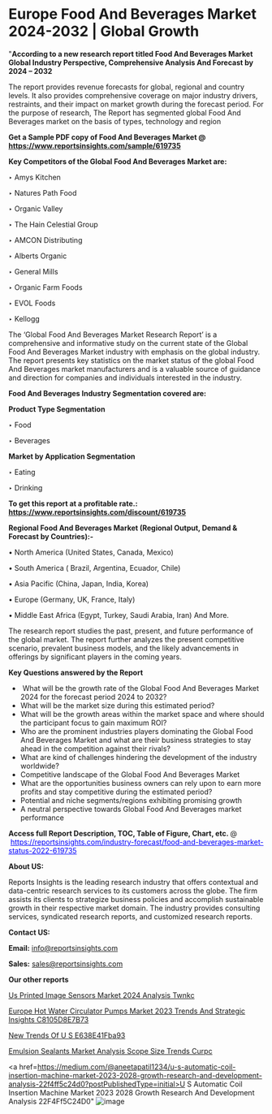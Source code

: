 # Europe Food And Beverages Market 2024-2032 | Global Growth

"<strong>According to a new research report titled Food And Beverages Market Global Industry Perspective, Comprehensive Analysis And Forecast by 2024 – 2032</strong>

The report provides revenue forecasts for global, regional and country levels. It also provides comprehensive coverage on major industry drivers, restraints, and their impact on market growth during the forecast period. For the purpose of research, The Report has segmented global Food And Beverages market on the basis of types, technology and region

<strong>Get a Sample PDF copy of Food And Beverages Market </strong><strong>@<a href=https://www.reportsinsights.com/sample/619735 style=color:#0000ff;> https://www.reportsinsights.com/sample/619735</a></strong></font>

<strong>Key Competitors of the Global Food And Beverages Market are:</strong>

‣ Amys Kitchen

‣ Natures Path Food

‣ Organic Valley

‣ The Hain Celestial Group

‣ AMCON Distributing

‣ Alberts Organic

‣ General Mills

‣ Organic Farm Foods

‣ EVOL Foods

‣ Kellogg

The ‘Global Food And Beverages Market Research Report’ is a comprehensive and informative study on the current state of the Global Food And Beverages Market industry with emphasis on the global industry. The report presents key statistics on the market status of the global Food And Beverages market manufacturers and is a valuable source of guidance and direction for companies and individuals interested in the industry.

<strong>Food And Beverages Industry Segmentation covered are:</strong>

<strong>Product Type Segmentation</strong>

‣    Food

‣ Beverages

<strong>Market by Application Segmentation</strong>

‣   Eating

‣ Drinking

<strong>To get this report at a profitable rate.: <a href=https://www.reportsinsights.com/discount/619735 style=color:#0000ff;>https://www.reportsinsights.com/discount/619735</a></strong></font>

<strong>Regional Food And Beverages Market (Regional Output, Demand &amp; Forecast by Countries):-</strong>

• North America (United States, Canada, Mexico)

• South America ( Brazil, Argentina, Ecuador, Chile)

• Asia Pacific (China, Japan, India, Korea)

• Europe (Germany, UK, France, Italy)

• Middle East Africa (Egypt, Turkey, Saudi Arabia, Iran) And More.

The research report studies the past, present, and future performance of the global market. The report further analyzes the present competitive scenario, prevalent business models, and the likely advancements in offerings by significant players in the coming years.

<strong>Key Questions answered by the Report</strong>
<ul>
  <li> What will be the growth rate of the Global Food And Beverages Market 2024 for the forecast period 2024 to 2032?</li>
  <li>What will be the market size during this estimated period?</li>
  <li>What will be the growth areas within the market space and where should the participant focus to gain maximum ROI?</li>
  <li>Who are the prominent industries players dominating the Global Food And Beverages Market and what are their business strategies to stay ahead in the competition against their rivals?</li>
  <li>What are kind of challenges hindering the development of the industry worldwide?</li>
  <li>Competitive landscape of the Global Food And Beverages Market</li>
  <li>What are the opportunities business owners can rely upon to earn more profits and stay competitive during the estimated period?</li>
  <li>Potential and niche segments/regions exhibiting promising growth</li>
  <li>A neutral perspective towards Global Food And Beverages market performance</li>
</ul>
<strong>Access full Report Description, TOC, Table of Figure, Chart, etc. </strong>@  <a href=https://reportsinsights.com/industry-forecast/food-and-beverages-market-status-2022-619735 style=color:#0000ff;>https://reportsinsights.com/industry-forecast/food-and-beverages-market-status-2022-619735</a></font>

<strong><strong>About US</strong>:</strong>

Reports Insights is the leading research industry that offers contextual and data-centric research services to its customers across the globe. The firm assists its clients to strategize business policies and accomplish sustainable growth in their respective market domain. The industry provides consulting services, syndicated research reports, and customized research reports.

<strong>Contact US:</strong>

<p class=""""><b>Email:</b> <a href=mailto:info@reportsinsights.com>info@reportsinsights.com</a></p>
<p class=""""><b>Sales:</b> <a href=mailto:sales@reportsinsights.com>sales@reportsinsights.com</a></p>

<strong>Our other reports</strong>

<a href=https://www.linkedin.com/pulse/us-printed-image-sensors-market-2024-analysis-twnkc/>Us Printed Image Sensors Market 2024 Analysis Twnkc</a>

<a href=https://medium.com/@aryawankhede943/europe-hot-water-circulator-pumps-market-2023-trends-and-strategic-insights-c8105d8e7b73>Europe Hot Water Circulator Pumps Market 2023 Trends And Strategic Insights C8105D8E7B73</a>

<a href=https://medium.com/@patelamau/new-trends-of-u-s-e638e41fba93>New Trends Of U S E638E41Fba93</a>

<a href=https://www.linkedin.com/pulse/emulsion-sealants-market-analysis-scope-size-trends-curpc/>Emulsion Sealants Market Analysis Scope Size Trends Curpc</a>

<a href=https://medium.com/@aneetapatil1234/u-s-automatic-coil-insertion-machine-market-2023-2028-growth-research-and-development-analysis-22f4ff5c24d0?postPublishedType=initial>U S Automatic Coil Insertion Machine Market 2023 2028 Growth Research And Development Analysis 22F4Ff5C24D0</a>"
![image](https://github.com/Reportsinsights123/RIgrowth/assets/158415881/d33a5df9-c759-48e3-b461-580961d3e677)
